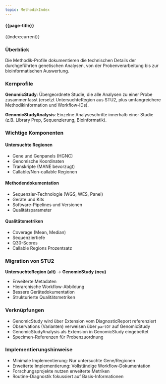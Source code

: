```yaml
---
topic: MethodikIndex
---
```


#### {{page-title}}

{{index:current}}

### Überblick

Die Methodik-Profile dokumentieren die technischen Details der durchgeführten genetischen Analysen, von der Probenverarbeitung bis zur bioinformatischen Auswertung.

### Kernprofile

**GenomicStudy**: Übergeordnete Studie, die alle Analysen zu einer Probe zusammenfasst (ersetzt UntersuchteRegion aus STU2, plus umfangreichere Methodikinformation und Workflow-IDs).

**GenomicStudyAnalysis**: Einzelne Analyseschritte innerhalb einer Studie (z.B. Library Prep, Sequenzierung, Bioinformatik).

### Wichtige Komponenten

#### Untersuchte Regionen
- Gene und Genpanels (HGNC)
- Genomische Koordinaten
- Transkripte (MANE bevorzugt)
- Callable/Non-callable Regionen

#### Methodendokumentation
- Sequenzier-Technologie (WGS, WES, Panel)
- Geräte und Kits
- Software-Pipelines und Versionen
- Qualitätsparameter

#### Qualitätsmetriken
- Coverage (Mean, Median)
- Sequenziertiefe
- Q30-Scores
- Callable Regions Prozentsatz

### Migration von STU2

**UntersuchteRegion (alt)** → **GenomicStudy (neu)**
- Erweiterte Metadaten
- Hierarchische Workflow-Abbildung
- Bessere Gerätedokumentation
- Strukturierte Qualitätsmetriken

### Verknüpfungen

- GenomicStudy wird über Extension vom DiagnosticReport referenziert
- Observations (Varianten) verweisen über `partOf` auf GenomicStudy
- GenomicStudyAnalysis als Extension in GenomicStudy eingebettet
- Specimen-Referenzen für Probenzuordnung

### Implementierungshinweise

- Minimale Implementierung: Nur untersuchte Gene/Regionen
- Erweiterte Implementierung: Vollständige Workflow-Dokumentation
- Forschungsprojekte nutzen erweiterte Metriken
- Routine-Diagnostik fokussiert auf Basis-Informationen